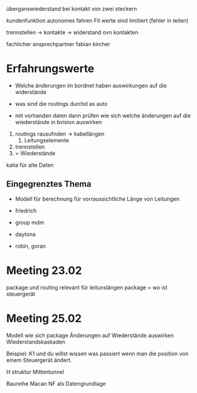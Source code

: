 überganswiederstand bei kontakt von zwei steckern 

kundenfunktion autonomes fahren
Fit werte sind limitiert (fehler in teilen)

trennstellen -> kontakte -> widerstand ovn kontakten 

fachlicher ansprechpartner fabian kircher 



# Erfahrungswerte
- Welche änderungen im bordnet haben auswirkungen auf die widerstände
- was sind die routings durchd as auto 

- mit vorhanden daten dann prüfen wie sich welche änderungen auf die wiederstände in bvision auswirken

1. routings rausufnden -> kabellängen
	1. Leitungselemente 
2. trennstellen 
3. = Wiederstände

katia für alte Daten 

## Eingegrenztes Thema 
- Modell für berechnung für vorraussichtliche Länge von Leitungen

- friedrich 
- group mdm
- daytona 
- robin, goran 


# Meeting 23.02

package und routing relevant für leitunslängen
package = wo ist steuergerät 


# Meeting 25.02
Modell wie sich package Änderungen auf Wiederstände auswirken 
Wiederstandskaskaden 

Beispiel: 
K1 und du willst wissen was passiert wenn man die position von einem Steuergerät ändert.


H struktur 
Mittentunnel

Baureihe Macan NF als Datengrundlage

